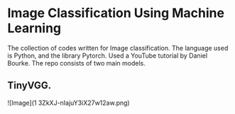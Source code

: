 # Image Classification Using Machine Learning
The collection of codes written for Image classification. The language used is Python, and the library Pytorch. Used a YouTube tutorial by Daniel Bourke. The repo consists of two main models.
## TinyVGG.
![Image](1 3ZkXJ-nIajuY3iX27w12aw.png)
